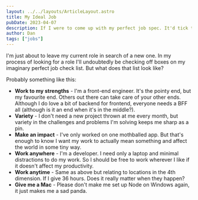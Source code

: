 ```yaml
---
layout: ../../layouts/ArticleLayout.astro
title: My Ideal Job
pubDate: 2023-04-07
description: If I were to come up with my perfect job spec. It'd tick these boxes.
author: Dan
tags: ["jobs"]
---
```


I'm just about to leave my current role in search of a new one. In my process of looking for a role I'll undoubtedly be checking off boxes on my imaginary perfect job check list. But what does that list look like?

Probably something like this:

- **Work to my strengths** - I'm a front-end engineer. It's the pointy end, but my favourite end. Others out there can take care of your other ends. Although I do love a bit of backend for frontend, everyone needs a BFF all (although is it an end when it's in the middle?).
- **Variety** - I don't need a new project thrown at me every month, but variety in the challenges and problems I'm solving keeps me sharp as a pin.
- **Make an impact** - I've only worked on one mothballed app. But that's enough to know I want my work to actually mean something and affect the world in some tiny way.
- **Work anywhere** - I'm a developer. I need only a laptop and minimal distractions to do my work. So I should be free to work wherever I like if it doesn't affect my productivity.
- **Work anytime** - Same as above but relating to locations in the 4th dimension. If I give 36 hours. Does it really matter when they happen?
- **Give me a Mac** - Please don't make me set up Node on Windows again, it just makes me a sad panda.
